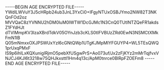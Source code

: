 -----BEGIN AGE ENCRYPTED FILE-----
YWdlLWVuY3J5cHRpb24ub3JnL3YxCi0+IFgyNTUxOSBJYmo2NW82T3NKQnFOd2oz
MVVQaC8zYVNNU2hDM0luM0lWTW1DcGJMc1N3CnQ0TUtlNTZQeFR1akdsZ1FYdHJt
dTVlMmpKV3lzaXBrdTdkV05OYnJzb3cKLS0tIFVBUzZRd0EwN3NSMCtXMkFmN1lB
Q05mNmxxOXJPSWUxYzl6cGNtQWp1UTgKJMpMIYFGUYP4+WL5TEsQWQ1prUxqPMxF
IS9p6ihILxKQXunigIRjmO5pebXfUSgwPrS+Ao073uf/Jx2zFjKYz2mMrTqjfvxV
NJCJ4KJl6t3218w75QHJkxsttl1Hm4q13c/ApM0tnrce0BlRpFZOEFm8
-----END AGE ENCRYPTED FILE-----

